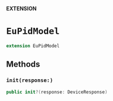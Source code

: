 **EXTENSION**

# `EuPidModel`
```swift
extension EuPidModel
```

## Methods
### `init(response:)`

```swift
public init?(response: DeviceResponse)
```
